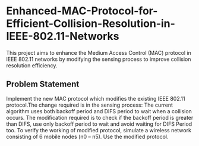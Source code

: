 # Enhanced-MAC-Protocol-for-Efficient-Collision-Resolution-in-IEEE-802.11-Networks
This project aims to enhance the Medium Access Control (MAC) protocol in IEEE 802.11 networks by modifying the sensing process to improve collision resolution efficiency.
## Problem Statement
Implement the new MAC protocol which modifies the existing IEEE 802.11 protocol.The change required is in the sensing process:
The current algorithm uses both backoff period and DIFS period to wait when a collision occurs. The modification required is to check if the backoff period is greater than DIFS, use only backoff period to wait and avoid waiting for DIFS Period too.
To verify the working of modified protocol, simulate a wireless network consisting of 6 mobile nodes (n0 – n5). Use the modified protocol.
